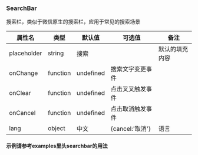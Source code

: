 ### SearchBar

搜索栏，类似于微信原生的搜索栏，应用于常见的搜索场景

属性名|类型|默认值|可选值|备注
------|----|------|------|----|
placeholder|string|搜索 | | 默认的填充内容
onChange|function|undefined|搜索文字变更事件
onClear|function|undefined|点击叉叉触发事件
onCancel|function|undefined|点击取消触发事件
lang|object|中文| {cancel:'取消'} |语言




#### 示例请参考examples里头searchbar的用法


